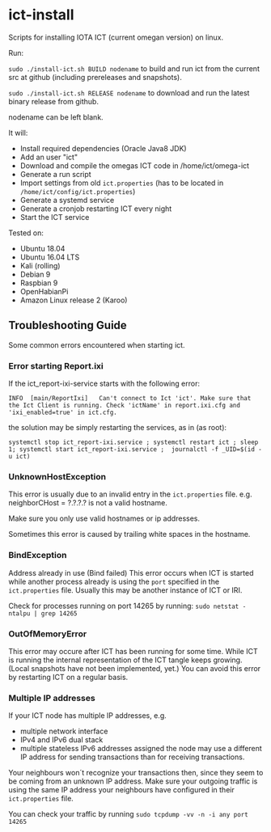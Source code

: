 # ict-install
Scripts for installing IOTA ICT (current omegan version) on linux.


Run:

`sudo ./install-ict.sh BUILD nodename`
to build and run ict from the current src at github (including prereleases and snapshots).

`sudo ./install-ict.sh RELEASE nodename`
to download and run the latest binary release from github.

nodename can be left blank.

It will:
* Install required dependencies (Oracle Java8 JDK) 
* Add an user "ict"
* Download and compile the omegas ICT code in /home/ict/omega-ict
* Generate a run script
* Import settings from old `ict.properties` (has to be located in `/home/ict/config/ict.properties`)
* Generate a systemd service
* Generate a cronjob restarting ICT every night
* Start the ICT service


Tested on:
* Ubuntu 18.04
* Ubuntu 16.04 LTS
* Kali (rolling)
* Debian 9
* Raspbian 9
* OpenHabianPi
* Amazon Linux release 2 (Karoo)

## Troubleshooting Guide

Some common errors encountered when starting ict.

### Error starting Report.ixi
If the ict_report-ixi-service starts with the following error:

`INFO  [main/ReportIxi]   Can't connect to Ict 'ict'. Make sure that the Ict Client is running. Check 'ictName' in report.ixi.cfg and 'ixi_enabled=true' in ict.cfg.`

the solution may be simply restarting the services, as in (as root):

`systemctl stop ict_report-ixi.service ; systemctl restart ict ; sleep 1; systemctl start ict_report-ixi.service ;  journalctl -f _UID=$(id -u ict)`


### UnknownHostException

This error is usually due to an invalid entry in the `ict.properties` file.
e.g. neighborCHost = ?.?.?.?
is not a valid hostname.

Make sure you only use valid hostnames or ip addresses.

Sometimes this error is caused by trailing white spaces in the hostname.

### BindException

Address already in use (Bind failed)
This error occurs when ICT is started while another process already is using the `port` specified in the `ict.properties` file.
Usually this may be another instance of ICT or IRI.

Check for processes running on port 14265 by running:
`sudo netstat -ntalpu | grep 14265`

### OutOfMemoryError

This error may occure after ICT has been running for some time.
While ICT is running the internal representation of the ICT tangle keeps growing.
(Local snapshots have not been implemented, yet.)
You can avoid this error by restarting ICT on a regular basis.


### Multiple IP addresses

If your ICT node has multiple IP addresses, e.g.
- multiple network interface
- IPv4 and IPv6 dual stack
- multiple stateless IPv6 addresses assigned
the node may use a different IP address for sending transactions than for receiving transactions.

Your neighbours won´t recognize your transactions then, since they seem to be coming from an unknown IP address.
Make sure your outgoing traffic is using the same IP address your neighbours have configured in their `ict.properties` file.

You can check your traffic by running
`sudo tcpdump -vv -n -i any port 14265`



